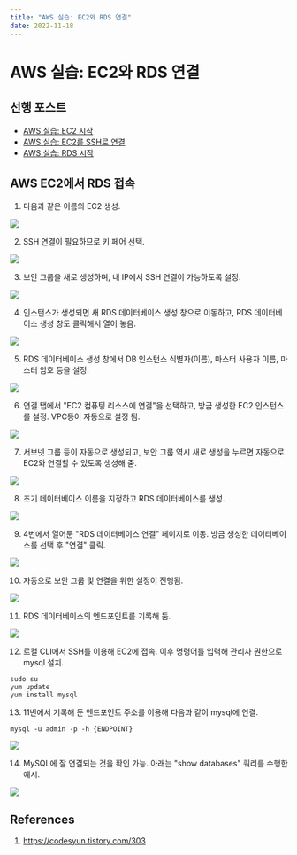 ```yaml
---
title: "AWS 실습: EC2와 RDS 연결"
date: 2022-11-18
---
```


# AWS 실습: EC2와 RDS 연결

## 선행 포스트

- [AWS 실습: EC2 시작](./2022-11-14.md)
- [AWS 실습: EC2를 SSH로 연결](./2022-11-16.md)
- [AWS 실습: RDS 시작](./2022-11-17.md)

## AWS EC2에서 RDS 접속

1. 다음과 같은 이름의 EC2 생성.

![](./imgs/2022-11-18-1.png)

2. SSH 연결이 필요하므로 키 페어 선택.

![](./imgs/2022-11-18-2.png)

3. 보안 그룹을 새로 생성하며, 내 IP에서 SSH 연결이 가능하도록 설정.

![](./imgs/2022-11-18-3.png)

4. 인스턴스가 생성되면 새 RDS 데이터베이스 생성 창으로 이동하고, RDS 데이터베이스 생성 창도 클릭해서 열어 놓음.

![](./imgs/2022-11-18-4.png)

5. RDS 데이터베이스 생성 창에서 DB 인스턴스 식별자(이름), 마스터 사용자 이름, 마스터 암호 등을 설정.

![](./imgs/2022-11-18-5.png)

6. 연결 탭에서 "EC2 컴퓨팅 리소스에 연결"을 선택하고, 방금 생성한 EC2 인스턴스를 설정. VPC등이 자동으로 설정 됨.

![](./imgs/2022-11-18-6.png)

7. 서브넷 그룹 등이 자동으로 생성되고, 보안 그룹 역시 새로 생성을 누르면 자동으로 EC2와 연결할 수 있도록 생성해 줌.

![](./imgs/2022-11-18-7.png)

8. 초기 데이터베이스 이름을 지정하고 RDS 데이터베이스를 생성.

![](./imgs/2022-11-18-8.png)

9. 4번에서 열어둔 "RDS 데이터베이스 연결" 페이지로 이동. 방금 생성한 데이터베이스를 선택 후 "연결" 클릭.

![](./imgs/2022-11-18-9.png)

10. 자동으로 보안 그룹 및 연결을 위한 설정이 진행됨.

![](./imgs/2022-11-18-10.png)

11. RDS 데이터베이스의 엔드포인트를 기록해 둠.

![](./imgs/2022-11-18-11.png)

12. 로컬 CLI에서 SSH를 이용해 EC2에 접속. 이후 명령어를 입력해 관리자 권한으로 mysql 설치.

```
sudo su
yum update
yum install mysql
```

13. 11번에서 기록해 둔 엔드포인트 주소를 이용해 다음과 같이 mysql에 연결.

```
mysql -u admin -p -h {ENDPOINT}
```

![](./imgs/2022-11-18-12.png)

14. MySQL에 잘 연결되는 것을 확인 가능. 아래는 "show databases" 쿼리를 수행한 예시.

![](./imgs/2022-11-18-13.png)

## References

1. https://codesyun.tistory.com/303
